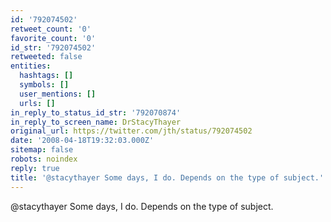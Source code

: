 ```yaml
---
id: '792074502'
retweet_count: '0'
favorite_count: '0'
id_str: '792074502'
retweeted: false
entities:
  hashtags: []
  symbols: []
  user_mentions: []
  urls: []
in_reply_to_status_id_str: '792070874'
in_reply_to_screen_name: DrStacyThayer
original_url: https://twitter.com/jth/status/792074502
date: '2008-04-18T19:32:03.000Z'
sitemap: false
robots: noindex
reply: true
title: '@stacythayer Some days, I do. Depends on the type of subject.'
---
```


@stacythayer Some days, I do. Depends on the type of subject.
